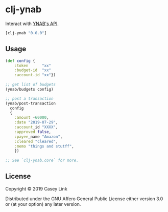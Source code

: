 # clj-ynab

Interact with [YNAB's API](https://api.youneedabudget.com/v1#/).


```clj
[clj-ynab "0.0.0"]
```

## Usage

``` clj
(def config {
    :token      "xx"
    :budget-id  "xx"
    :account-id "xx"})
    
;; get list of budgets
(ynab/budgets config)

;; post a transaction
(ynab/post-transaction 
  config
  { 
    :amount -60000,
    :date "2019-07-29",
    :account_id "XXXX",
    :approved false,
    :payee_name "Amazon",
    :cleared "cleared",
    :memo "things and stutff",
    })
    
;; See `clj-ynab.core` for more.

```

## License

Copyright © 2019 Casey Link

Distributed under the GNU Affero General Public License either version 3.0 or (at
your option) any later version.
